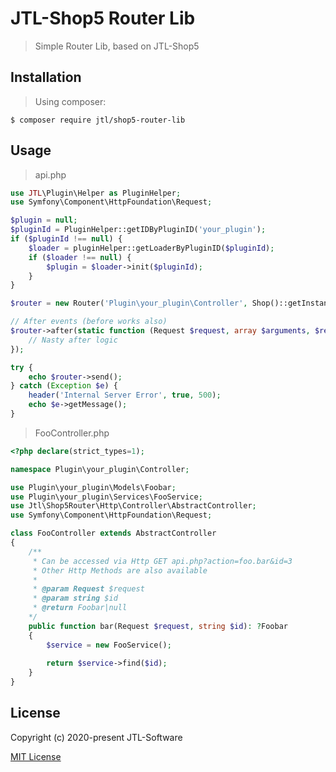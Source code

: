 # JTL-Shop5 Router Lib

> Simple Router Lib, based on JTL-Shop5

## Installation

> Using composer:
 ```shell
 $ composer require jtl/shop5-router-lib
 ```

## Usage

> api.php
```php
use JTL\Plugin\Helper as PluginHelper;
use Symfony\Component\HttpFoundation\Request;

$plugin = null;
$pluginId = PluginHelper::getIDByPluginID('your_plugin');
if ($pluginId !== null) {
    $loader = pluginHelper::getLoaderByPluginID($pluginId);
    if ($loader !== null) {
        $plugin = $loader->init($pluginId);
    }
}

$router = new Router('Plugin\your_plugin\Controller', Shop()::getInstance(), $plugin);

// After events (before works also)
$router->after(static function (Request $request, array $arguments, $result) {
    // Nasty after logic
});

try {
    echo $router->send();
} catch (Exception $e) {
    header('Internal Server Error', true, 500);
    echo $e->getMessage();
}
```

> FooController.php
```php
<?php declare(strict_types=1);

namespace Plugin\your_plugin\Controller;

use Plugin\your_plugin\Models\Foobar;
use Plugin\your_plugin\Services\FooService;
use Jtl\Shop5Router\Http\Controller\AbstractController;
use Symfony\Component\HttpFoundation\Request;

class FooController extends AbstractController
{
    /**
     * Can be accessed via Http GET api.php?action=foo.bar&id=3
     * Other Http Methods are also available
     * 
     * @param Request $request
     * @param string $id
     * @return Foobar|null
    */
    public function bar(Request $request, string $id): ?Foobar
    {
        $service = new FooService();
    
        return $service->find($id);
    }
}
```

## License

Copyright (c) 2020-present JTL-Software

[MIT License](http://en.wikipedia.org/wiki/MIT_License)
